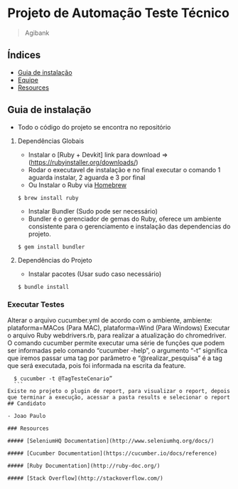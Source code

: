 # Projeto de Automação Teste Técnico
> Agibank

## Índices
- [Guia de instalação](#installation)
- [Equipe](#team)
- [Resources](#resources)

## Guia de instalação
- Todo o código do projeto se encontra no repositório

1. Dependências Globais

    * Instalar o [Ruby + Devkit] link para download =>(https://rubyinstaller.org/downloads/)
    - Rodar o executavel de instalação e no final executar o comando 1 aguarda instalar, 2 aguarda e 3 por final

    * Ou Instalar o Ruby via [Homebrew](http://brew.sh/)
    ```
    $ brew install ruby
    ```
    * Instalar Bundler (Sudo pode ser necessário)
    - Bundler é o gerenciador de gemas do Ruby, oferece um ambiente consistente para o gerenciamento e instalação
    das dependencias do projeto.
    ```
    $ gem install bundler
    ```
2. Dependências do Projeto

	* Instalar pacotes (Usar sudo caso necessário)
	```
	$ bundle install
	```

### Executar Testes
  Alterar o arquivo cucumber.yml de acordo com o ambiente, ambiente: plataforma=MACos (Para MAC), plataforma=Wind (Para Windows)
  Executar o arquivo Ruby webdrivers.rb, para realizar a atualização do chromedriver.
  O comando cucumber permite executar uma série de funções que podem ser informadas pelo comando “cucumber -help”, o argumento “-t” significa que iremos passar uma tag por parâmetro e “@realizar_pesquisa” é a tag que será executada, pois foi informada na escrita da feature.
  ```
	$ cucumber -t @TagTesteCenario”
	```
  Existe no projeto o plugin de report, para visualizar o report, depois que terminar a execução, acessar a pasta results e selecionar o report
## Candidato

- Joao Paulo

### Resources

##### [SeleniumHQ Documentation](http://www.seleniumhq.org/docs/)

##### [Cucumber Documentation](https://cucumber.io/docs/reference)

##### [Ruby Documentation](http://ruby-doc.org/)

##### [Stack Overflow](http://stackoverflow.com/)
